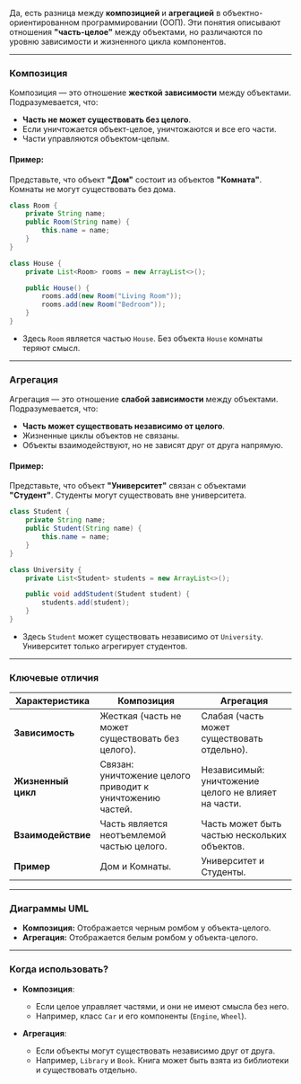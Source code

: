 Да, есть разница между **композицией** и **агрегацией** в объектно-ориентированном программировании (ООП). Эти понятия описывают отношения **"часть-целое"** между объектами, но различаются по уровню зависимости и жизненного цикла компонентов.

---

### Композиция

Композиция — это отношение **жесткой зависимости** между объектами. Подразумевается, что:

- **Часть не может существовать без целого**.
- Если уничтожается объект-целое, уничтожаются и все его части.
- Части управляются объектом-целым.

#### Пример:

Представьте, что объект **"Дом"** состоит из объектов **"Комната"**. Комнаты не могут существовать без дома.

```java
class Room {
    private String name;
    public Room(String name) {
        this.name = name;
    }
}

class House {
    private List<Room> rooms = new ArrayList<>();

    public House() {
        rooms.add(new Room("Living Room"));
        rooms.add(new Room("Bedroom"));
    }
}
```

- Здесь `Room` является частью `House`. Без объекта `House` комнаты теряют смысл.

---

### Агрегация

Агрегация — это отношение **слабой зависимости** между объектами. Подразумевается, что:

- **Часть может существовать независимо от целого**.
- Жизненные циклы объектов не связаны.
- Объекты взаимодействуют, но не зависят друг от друга напрямую.

#### Пример:

Представьте, что объект **"Университет"** связан с объектами **"Студент"**. Студенты могут существовать вне университета.

```java
class Student {
    private String name;
    public Student(String name) {
        this.name = name;
    }
}

class University {
    private List<Student> students = new ArrayList<>();

    public void addStudent(Student student) {
        students.add(student);
    }
}
```

- Здесь `Student` может существовать независимо от `University`. Университет только агрегирует студентов.

---

### Ключевые отличия

|**Характеристика**|**Композиция**|**Агрегация**|
|---|---|---|
|**Зависимость**|Жесткая (часть не может существовать без целого).|Слабая (часть может существовать отдельно).|
|**Жизненный цикл**|Связан: уничтожение целого приводит к уничтожению частей.|Независимый: уничтожение целого не влияет на части.|
|**Взаимодействие**|Часть является неотъемлемой частью целого.|Часть может быть частью нескольких объектов.|
|**Пример**|Дом и Комнаты.|Университет и Студенты.|

---

### Диаграммы UML

- **Композиция:** Отображается черным ромбом у объекта-целого.
- **Агрегация:** Отображается белым ромбом у объекта-целого.

---

### Когда использовать?

- **Композиция**:
    
    - Если целое управляет частями, и они не имеют смысла без него.
    - Например, класс `Car` и его компоненты (`Engine`, `Wheel`).
- **Агрегация**:
    
    - Если объекты могут существовать независимо друг от друга.
    - Например, `Library` и `Book`. Книга может быть взята из библиотеки и существовать отдельно.